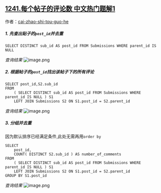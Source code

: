 ## [1241.每个帖子的评论数 中文热门题解1](https://leetcode.cn/problems/number-of-comments-per-post/solutions/100000/612ms-by-cai-zhao-shi-tou-guo-he)

作者：[cai-zhao-shi-tou-guo-he](https://leetcode.cn/u/cai-zhao-shi-tou-guo-he)
##### 1. 先查出贴子的`post_id`并去重
```
SELECT DISTINCT sub_id AS post_id FROM Submissions WHERE parent_id IS NULL
```
*查询结果*
![image.png](https://pic.leetcode-cn.com/7520a7f78feead1dfe6e5d52e5d29f292f4a528fbaed1ed5fe5b9da99e057347-image.png)

##### 2. 根据帖子的`post_id`找出该帖子下的所有评论
```
SELECT post_id,S2.sub_id 
FROM
	( SELECT DISTINCT sub_id AS post_id FROM Submissions WHERE parent_id IS NULL ) S1
	LEFT JOIN Submissions S2 ON S1.post_id = S2.parent_id 
```
*查询结果*
![image.png](https://pic.leetcode-cn.com/ccb39f85667ce911701da047afbe2903ed9757539b8763715b2c984ab9137d5b-image.png)

##### 3. 分组并去重
因为默认排序已经满足条件,此处无需再用`order by`
```
SELECT
	post_id,
	COUNT( DISTINCT S2.sub_id ) AS number_of_comments 
FROM
	( SELECT DISTINCT sub_id AS post_id FROM Submissions WHERE parent_id IS NULL ) S1
	LEFT JOIN Submissions S2 ON S1.post_id = S2.parent_id 
GROUP BY S1.post_id
```
*查询结果*
![image.png](https://pic.leetcode-cn.com/94c78a2b43ccc415c2d592018ed7655188dc37c7e5c764070ab11e4e6ce5b63d-image.png)

